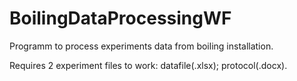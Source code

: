 # BoilingDataProcessingWF

Programm to process experiments data from boiling installation.

Requires 2 experiment files to work: datafile(.xlsx); protocol(.docx).

